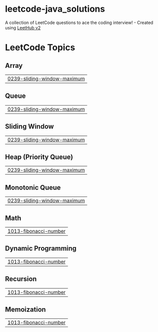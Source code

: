 # leetcode-java_solutions
A collection of LeetCode questions to ace the coding interview! - Created using [LeetHub v2](https://github.com/arunbhardwaj/LeetHub-2.0)

<!---LeetCode Topics Start-->
# LeetCode Topics
## Array
|  |
| ------- |
| [0239-sliding-window-maximum](https://github.com/KunalBhardwaj-Star/leetcode-java_solutions/tree/master/0239-sliding-window-maximum) |
## Queue
|  |
| ------- |
| [0239-sliding-window-maximum](https://github.com/KunalBhardwaj-Star/leetcode-java_solutions/tree/master/0239-sliding-window-maximum) |
## Sliding Window
|  |
| ------- |
| [0239-sliding-window-maximum](https://github.com/KunalBhardwaj-Star/leetcode-java_solutions/tree/master/0239-sliding-window-maximum) |
## Heap (Priority Queue)
|  |
| ------- |
| [0239-sliding-window-maximum](https://github.com/KunalBhardwaj-Star/leetcode-java_solutions/tree/master/0239-sliding-window-maximum) |
## Monotonic Queue
|  |
| ------- |
| [0239-sliding-window-maximum](https://github.com/KunalBhardwaj-Star/leetcode-java_solutions/tree/master/0239-sliding-window-maximum) |
## Math
|  |
| ------- |
| [1013-fibonacci-number](https://github.com/KunalBhardwaj-Star/leetcode-java_solutions/tree/master/1013-fibonacci-number) |
## Dynamic Programming
|  |
| ------- |
| [1013-fibonacci-number](https://github.com/KunalBhardwaj-Star/leetcode-java_solutions/tree/master/1013-fibonacci-number) |
## Recursion
|  |
| ------- |
| [1013-fibonacci-number](https://github.com/KunalBhardwaj-Star/leetcode-java_solutions/tree/master/1013-fibonacci-number) |
## Memoization
|  |
| ------- |
| [1013-fibonacci-number](https://github.com/KunalBhardwaj-Star/leetcode-java_solutions/tree/master/1013-fibonacci-number) |
<!---LeetCode Topics End-->